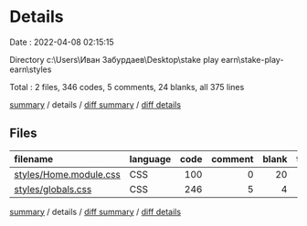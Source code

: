 # Details

Date : 2022-04-08 02:15:15

Directory c:\Users\Иван Забурдаев\Desktop\stake play earn\stake-play-earn\styles

Total : 2 files,  346 codes, 5 comments, 24 blanks, all 375 lines

[summary](results.md) / details / [diff summary](diff.md) / [diff details](diff-details.md)

## Files
| filename | language | code | comment | blank | total |
| :--- | :--- | ---: | ---: | ---: | ---: |
| [styles/Home.module.css](/styles/Home.module.css) | CSS | 100 | 0 | 20 | 120 |
| [styles/globals.css](/styles/globals.css) | CSS | 246 | 5 | 4 | 255 |

[summary](results.md) / details / [diff summary](diff.md) / [diff details](diff-details.md)